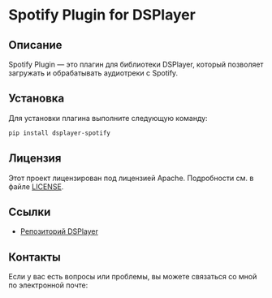 # Spotify Plugin for DSPlayer

## Описание

Spotify Plugin — это плагин для библиотеки DSPlayer, который позволяет загружать и обрабатывать аудиотреки с Spotify.

## Установка

Для установки плагина выполните следующую команду:

```bash
pip install dsplayer-spotify
```

## Лицензия

Этот проект лицензирован под лицензией Apache. Подробности см. в файле [LICENSE](LICENSE).


## Ссылки
- [Репозиторий DSPlayer](https://github.com/FlacSy/dsplayer)


## Контакты

Если у вас есть вопросы или проблемы, вы можете связаться со мной по электронной почте: 